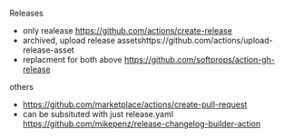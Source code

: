 

Releases
- only realease https://github.com/actions/create-release
- archived, upload release assetshttps://github.com/actions/upload-release-asset
- replacment for both above https://github.com/softprops/action-gh-release

others
- https://github.com/marketplace/actions/create-pull-request
- can be subsituted with just release.yaml https://github.com/mikepenz/release-changelog-builder-action



